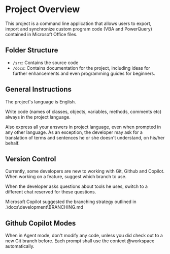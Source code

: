 # Project Overview

This project is a command line application that allows users to export, import and synchronize custom program code (VBA and PowerQuery) contained in Microsoft Office files.

## Folder Structure

- `/src`: Contains the source code
- `/docs`: Contains documentation for the project, including ideas for further enhancements and even programming guides for beginners.

## General Instructions

The project's language is English.

Write code (names of classes, objects, variables, methods, comments etc) always in the project language.

Also express all your answers in project language, even when prompted in any other language.
As an exception, the developer may ask for a translation of terms and sentences he or she doesn't understand, on his/her behalf.

## Version Control

Currently, some developers are new to working with Git, Github and Copilot.
When working on a feature, suggest which branch to use.

When the developer asks questions about tools he uses, switch to a different chat reserved for these questions.

Microsoft Copilot suggested the branching strategy outlined in .\docs\development\BRANCHING.md

## Github Copilot Modes

When in Agent mode, don't modify any code, unless you did check out to a new Git branch before.
Each prompt shall use the context @workspace automatically.
